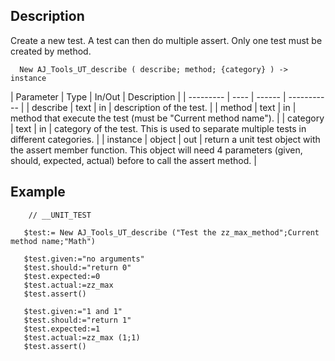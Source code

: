 ﻿<!--New AJ_Tools_UT_describe ( describe; method; {category} ) -> unit test instance -->


## Description

Create a new test. A test can then do multiple assert. Only one test must be created by method.


```4d
  New AJ_Tools_UT_describe ( describe; method; {category} ) -> instance
```

| Parameter | Type | In/Out | Description |
| --------- | ---- | ------ | ----------- |
| describe | text | in | description of the test. |
| method | text | in | method that execute the test (must be "Current method name"). |
| category | text | in | category of the test. This is used to separate multiple tests in different categories. |
| instance | object | out | return a unit test object with the assert member function. This object will need 4 parameters (given, should, expected, actual) before to call the assert method. |

## Example

```4d
    // __UNIT_TEST

   $test:= New AJ_Tools_UT_describe ("Test the zz_max_method";Current method name;"Math")

   $test.given:="no arguments"
   $test.should:="return 0"
   $test.expected:=0
   $test.actual:=zz_max
   $test.assert()
   
   $test.given:="1 and 1"
   $test.should:="return 1"
   $test.expected:=1
   $test.actual:=zz_max (1;1)
   $test.assert()
```
